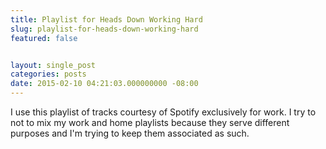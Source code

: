 ```yaml
---
title: Playlist for Heads Down Working Hard
slug: playlist-for-heads-down-working-hard
featured: false


layout: single_post
categories: posts
date: 2015-02-10 04:21:03.000000000 -08:00
---
```


I use this playlist of tracks courtesy of Spotify exclusively for work. I try to not to mix my work and home playlists because they serve different purposes and I'm trying to keep them associated as such.

